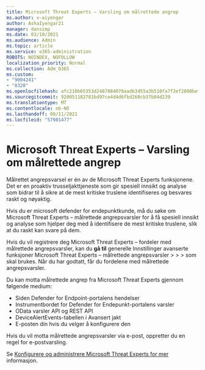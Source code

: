 ```yaml
---
title: Microsoft Threat Experts – Varsling om målrettede angrep
ms.author: v-aiyengar
author: AshaIyengar21
manager: dansimp
ms.date: 03/10/2021
ms.audience: Admin
ms.topic: article
ms.service: o365-administration
ROBOTS: NOINDEX, NOFOLLOW
localization_priority: Normal
ms.collection: Adm_O365
ms.custom:
- "9004241"
- "8320"
ms.openlocfilehash: afc210b65353d2487884070aadb3455a3b510fa7f2ef2800bef31cb77a5f1751
ms.sourcegitcommit: 920051182781bd97ce4d4d6fbd268cb37b84d239
ms.translationtype: MT
ms.contentlocale: nb-NO
ms.lasthandoff: 08/11/2021
ms.locfileid: "57901477"
---
```

# <a name="microsoft-threat-experts---targeted-attack-notification"></a>Microsoft Threat Experts – Varsling om målrettede angrep

Målrettet angrepsvarsel er én av de Microsoft Threat Experts funksjonene. Det er en proaktiv trusseljakttjeneste som gir spesiell innsikt og analyse som bidrar til å sikre at de mest kritiske truslene identifiseres og besvares raskt og nøyaktig.

Hvis du er microsoft defender for endepunktkunde, må du søke om Microsoft Threat Experts – målrettede angrepsvarsler for å få spesiell innsikt og analyse som hjelper deg med å identifisere de mest kritiske truslene, slik at du raskt kan svare på dem.

Hvis du vil registrere deg Microsoft Threat Experts – fordeler med målrettede angrepsvarsler, kan du **gå til** generelle Innstillinger avanserte funksjoner Microsoft Threat Experts – målrettede angrepsvarsler  >    >    >   som skal brukes. Når du har godtatt, får du fordelene med målrettede angrepsvarsler.

Du kan motta målrettede angrep fra Microsoft Threat Experts gjennom følgende medium:

- Siden Defender for Endpoint-portalens hendelser
- Instrumentbordet for Defender for Endepunkt-portalens varsler
- OData varsler API og REST API
- DeviceAlertEvents-tabellen i Avansert jakt
- E-posten din hvis du velger å konfigurere den

Hvis du vil motta målrettede angrepsvarsler via e-post, oppretter du en regel for e-postvarsling. 

Se [Konfigurere og administrere Microsoft Threat Experts for mer](https://docs.microsoft.com/windows/security/threat-protection/microsoft-defender-atp/configure-microsoft-threat-experts) informasjon.
